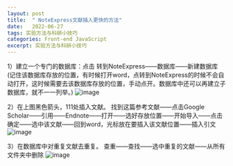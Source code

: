 ```yaml
---
layout: post
title:  " NoteExpress文献插入更快的方法"
date:   2022-06-27
tags: 实验方法与科研小技巧
categories: Front-end JavaScript
excerpt: 实验方法与科研小技巧
---
```


1）建立一个专门的数据库：点击 转到NoteExpress——数据库——新建数据库(记住该数据库存放的位置，有时候打开word，点转到NoteExpress的时候不会自动打开，这时候需要去该数据库存放的位置，手动点开。数据库中还可以再建立子数据库，就不一一列举。)
![image](https://user-images.githubusercontent.com/61654690/175877567-83bbfb53-6be9-4609-8eba-37a2cdf4a3c4.png)

2）在上图黑色箭头，111处插入文献。
找到这篇参考文献——点击Google Scholar——引用——Endnote——打开——选好存放位置——开始导入——点击确定——选中该文献——回到word，光标放在要插入该文献位置——插入引文
![image](https://user-images.githubusercontent.com/61654690/175878236-a5c5cd32-9b56-4d99-a701-275a2bf145b0.png)


3）在数据库中对重复文献去重复。
查重——查找——选中重复的文献——从所有文件夹中删除
![image](https://user-images.githubusercontent.com/61654690/175878338-9ef8f07d-1369-4468-83d7-751778a77c9c.png)







